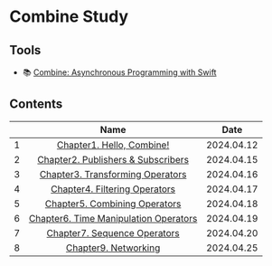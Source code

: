 # Combine Study

## Tools

- 📚 [Combine: Asynchronous Programming with Swift](https://www.kodeco.com/books/combine-asynchronous-programming-with-swift/v3.0/)

## Contents

|     |                                     Name                                     |    Date    |
| :-: | :--------------------------------------------------------------------------: | :--------: |
|  1  |              [Chapter1. Hello, Combine!](./01-hello-combine.md)              | 2024.04.12 |
|  2  |     [Chapter2. Publishers & Subscribers](./02-publishers-subscribers.md)     | 2024.04.15 |
|  3  |      [Chapter3. Transforming Operators](./03-transforming-operators.md)      | 2024.04.16 |
|  4  |         [Chapter4. Filtering Operators](./04-filtering-operators.md)         | 2024.04.17 |
|  5  |         [Chapter5. Combining Operators](./05-combining-operators.md)         | 2024.04.18 |
|  6  | [Chapter6. Time Manipulation Operators](./06-time-manipulation-operators.md) | 2024.04.19 |
|  7  |          [Chapter7. Sequence Operators](./07-sequence-operators.md)          | 2024.04.20 |
|  8  |                  [Chapter9. Networking](./09-networking.md)                  | 2024.04.25 |

